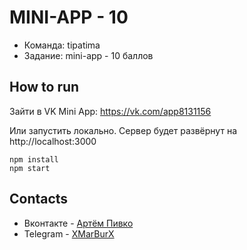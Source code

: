 # MINI-APP - 10
- Команда: tipatima
- Задание: mini-app - 10 баллов
## How to run
Зайти в VK Mini App: 
https://vk.com/app8131156

Или запустить локально. Сервер будет развёрнут на http://localhost:3000
```
npm install
npm start
```
## Contacts
- Вконтакте - [Артём Пивко](https://vk.com/xmarburx)
- Telegram - [XMarBurX](https://t.me/XMarBurX)
